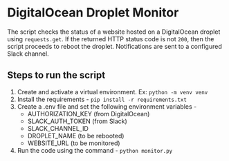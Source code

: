 # DigitalOcean Droplet Monitor
The script checks the status of a website hosted on a DigitalOcean droplet using `requests.get`. If the returned HTTP status code is not `200`, then the script proceeds to reboot the droplet. Notifications are sent to a configured Slack channel.

## Steps to run the script
1. Create and activate a virtual environment. Ex: `python -m venv venv`
2. Install the requirements - `pip install -r requirements.txt`
3. Create a .env file and set the following environment variables -
   - AUTHORIZATION_KEY (from DigitalOcean)</b >
   - SLACK_AUTH_TOKEN (from Slack)</b >
   - SLACK_CHANNEL_ID</b > 
   - DROPLET_NAME (to be rebooted)</b >
   - WEBSITE_URL (to be monitored)
4. Run the code using the command - `python monitor.py`
